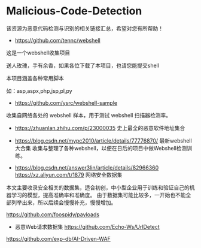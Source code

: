 # Malicious-Code-Detection
该资源为恶意代码检测与识别的相关链接汇总，希望对您有所帮助！


- https://github.com/tennc/webshell

这是一个webshell收集项目

送人玫瑰，手有余香，如果各位下载了本项目，也请您能提交shell

本项目涵盖各种常用脚本

如：asp,aspx,php,jsp,pl,py


- https://github.com/ysrc/webshell-sample

收集自网络各处的 webshell 样本，用于测试 webshell 扫描器检测率。


- https://zhuanlan.zhihu.com/p/23000035
史上最全的恶意软件地址集合


- https://blog.csdn.net/mypc2010/article/details/77776870/
最新webshell大合集
收集与整理了各种webshell，以便在日后的项目中做Webshell检测训练。



- https://blog.csdn.net/answer3lin/article/details/82966360
https://xz.aliyun.com/t/1879
网络安全数据集

本文主要收录安全相关的数据集，适合初创，中小型企业用于训练和验证自己的机器学习的模型，提高准确率和准确度。
由于数据集可能比较多，一开始也不能全部列举出来，所以后续会慢慢补充，慢慢增加。


https://github.com/foospidy/payloads


- 恶意Web请求数据集
https://github.com/Echo-Ws/UrlDetect

https://github.com/exp-db/AI-Driven-WAF






